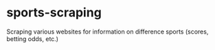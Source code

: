# sports-scraping
Scraping various websites for information on difference sports (scores, betting odds, etc.)